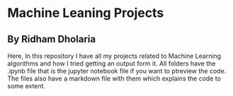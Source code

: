 # Machine Leaning Projects
## By Ridham Dholaria

Here, In this repository I have all my projects related to Machine Learning algorithms and how I tried getting an output form it. 
All folders have the .ipynb file that is the jupyter notebook file if you want to ptreview the code. The files also have a markdown file with them which explains the code to some extent.
